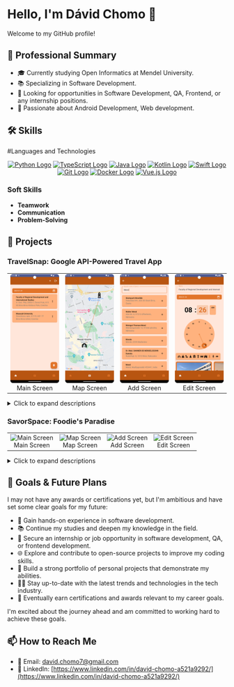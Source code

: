 # Hello, I'm Dávid Chomo 👋

Welcome to my GitHub profile!

## 💼 Professional Summary
- 🎓 Currently studying Open Informatics at Mendel University.
- 📚 Specializing in Software Development.
- 🚀 Looking for opportunities in Software Development, QA, Frontend, or any internship positions.
- 🌟 Passionate about Android Development, Web development.

## 🛠 Skills

#Languages and Technologies

<div align="center">
  <a href="#"><img src="https://upload.wikimedia.org/wikipedia/commons/c/c3/Python-logo-notext.svg" alt="Python Logo" width="50"></a>
  <a href="#"><img src="https://upload.wikimedia.org/wikipedia/commons/4/4c/Typescript_logo_2020.svg" alt="TypeScript Logo" width="50"></a>
  <a href="#"><img src="https://upload.wikimedia.org/wikipedia/en/3/30/Java_programming_language_logo.svg" alt="Java Logo" width="50"></a>
  <a href="#"><img src="https://download.logo.wine/logo/Kotlin_(programming_language)/Kotlin_(programming_language)-Logo.wine.png" alt="Kotlin Logo" width="50"></a>
  <a href="#"><img src="https://developer.apple.com/swift/images/swift-og.png" alt="Swift Logo" width="50"></a>
  <a href="#"><img src="https://git-scm.com/images/logos/downloads/Git-Icon-1788C.png" alt="Git Logo" width="50"></a>
  <a href="#"><img src="https://jackmckew.dev/img/Moby-logo.png" alt="Docker Logo" width="50"></a>
  <a href="#"><img src="https://upload.wikimedia.org/wikipedia/commons/9/95/Vue.js_Logo_2.svg" alt="Vue.js Logo" width="50"></a>
</div>


### Soft Skills
- **Teamwork**
- **Communication**
- **Problem-Solving**

## 📁 Projects

### TravelSnap: Google API-Powered Travel App

<table>
  <tr>
    <td align="center">
      <img src="https://github.com/Debury/testdavidrep/blob/main/MainScreen.png" alt="Main Screen" width="200">
      <br>
      Main Screen
    </td>
    <td align="center">
      <img src="https://github.com/Debury/testdavidrep/blob/main/MapScreen.png" alt="Map Screen" width="200">
      <br>
      Map Screen
    </td>
    <td align="center">
      <img src="https://github.com/Debury/testdavidrep/blob/main/AddingScreen.png" alt="Add Screen" width="200">
      <br>
      Add Screen
    </td>
    <td align="center">
      <img src="https://github.com/Debury/testdavidrep/blob/main/EditScreen.png" alt="Edit Screen" width="200">
      <br>
      Edit Screen
    </td>
  </tr>
</table>

<details>
<summary>Click to expand descriptions</summary>

- 📙 **TravelSnap:** A travel companion app that uses Google APIs for effortless place-saving. Snap photos to add your favorite places with Google Vision API landmark detection.

- 📸 **Snap and Save:** Easily snap and save your travel spots.

- 🗺️ **Leverage Google APIs:** Enhance your travel experiences with Google APIs.

- 🏞️ **Automatically Detect Landmarks:** Use your camera to automatically detect landmarks.

- 📔 **Create a Personal Travel Log:** Keep track of your travels with a personal travel log.

- 🌍 **Share Your Travel Stories:** Share your travel stories with ease.

[![TravelSnap Repository](https://github-readme-stats.vercel.app/api/pin/?username=Debury&repo=TravelSnap)](https://github.com/Debury/TravelSnap)

</details>


### SavorSpace: Foodie's Paradise

<table>
  <tr>
    <td align="center">
      <img src="https://github.com/yourusername/savorspace/blob/main/MainScreen.png" alt="Main Screen" width="200">
      <br>
      Main Screen
    </td>
    <td align="center">
      <img src="https://github.com/yourusername/savorspace/blob/main/MapScreen.png" alt="Map Screen" width="200">
      <br>
      Map Screen
    </td>
    <td align="center">
      <img src="https://github.com/yourusername/savorspace/blob/main/AddingScreen.png" alt="Add Screen" width="200">
      <br>
      Add Screen
    </td>
    <td align="center">
      <img src="https://github.com/yourusername/savorspace/blob/main/EditScreen.png" alt="Edit Screen" width="200">
      <br>
      Edit Screen
    </td>
  </tr>
</table>

<details>
<summary>Click to expand descriptions</summary>

- 📙 **SavorSpace:** A social networking platform for food enthusiasts, where you can effortlessly share your culinary experiences and discoveries. It's like Instagram for food lovers!
- 📸 **Snap photos of your favorite dishes:** Share them with the community.
- 🗺️ **Easily link your food posts:** To the restaurants where you enjoyed them using Google Places API.
- 🍽️ **Explore new restaurants and dishes:** Recommended by the SavorSpace community.
- 📔 **Maintain a personal food diary:** Of your culinary adventures.
- 🌐 **Connect with fellow food enthusiasts:** Like, and comment on their posts.

[![SavorSpace Repository](https://github-readme-stats.vercel.app/api/pin/?username=yourusername&repo=savorspace)](https://github.com/yourusername/savorspace)

</details>

## 🌟 Goals & Future Plans

I may not have any awards or certifications yet, but I'm ambitious and have set some clear goals for my future:

- 🚀 Gain hands-on experience in software development.
- 📚 Continue my studies and deepen my knowledge in the field.
- 💼 Secure an internship or job opportunity in software development, QA, or frontend development.
- 🌐 Explore and contribute to open-source projects to improve my coding skills.
- 📝 Build a strong portfolio of personal projects that demonstrate my abilities.
- 🧑‍💻 Stay up-to-date with the latest trends and technologies in the tech industry.
- 🌟 Eventually earn certifications and awards relevant to my career goals.

I'm excited about the journey ahead and am committed to working hard to achieve these goals.

## 📫 How to Reach Me
- 📧 Email: david.chomo7@gmail.com
- 💼 LinkedIn: [https://www.linkedin.com/in/david-chomo-a521a9292/](https://www.linkedin.com/in/david-chomo-a521a9292/)


